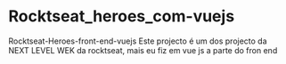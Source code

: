 # Rocktseat_heroes_com-vuejs
 Rocktseat-Heroes-front-end-vuejs Este projecto é um dos projecto da NEXT LEVEL WEK da rocktseat, mais eu fiz em vue js a parte do fron end
